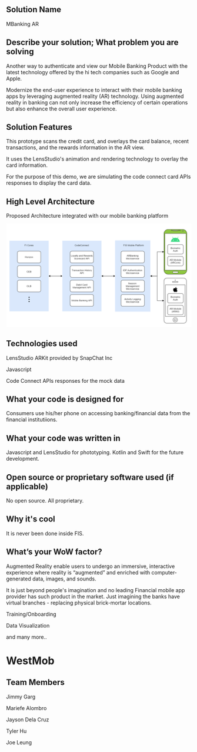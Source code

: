 ## Solution Name

MBanking AR

## Describe your solution; What problem you are solving

Another way to authenticate and view our Mobile Banking Product with the latest technology offered by the hi tech companies such as Google and Apple.

Modernize the end-user experience to interact with their mobile banking apps by leveraging augmented reality (AR) technology. Using augmented reality in banking can not only increase the efficiency of certain operations but also enhance the overall user experience.

## Solution Features

This prototype scans the credit card, and overlays the card balance, recent transactions, and the rewards information in the AR view.

It uses the LensStudio's animation and rendering technology to overlay the card information.

For the purpose of this demo, we are simulating the code connect card APIs responses to display the card data.

## High Level Architecture

Proposed Architecture integrated with our mobile banking platform

![Architecture Diagram](./assets/Architecture%20Diagram.png)

## Technologies used

LensStudio ARKit provided by SnapChat Inc

Javascript

Code Connect APIs responses for the mock data

## What your code is designed for

Consumers use his/her phone on accessing banking/financial data from the financial institutiions.

## What your code was written in

Javascript and LensStudio for phototyping.  Kotlin and Swift for the future development.

## Open source or proprietary software used (if applicable)

No open source.  All proprietary.

## Why it's cool

It is never been done inside FIS.


## What’s your WoW factor?

Augmented Reality enable users to undergo an immersive, interactive experience where reality is “augmented” and enriched with computer-generated data, images, and sounds.

It is just beyond people's imagination and no leading Financial mobile app provider has such product in the market. Just imagining the banks have virtual branches - replacing physical brick-mortar locations.

Training/Onboarding

Data Visualization

and many more..

# WestMob

## Team Members

Jimmy Garg

Mariefe Alombro

Jayson Dela Cruz

Tyler Hu

Joe Leung
